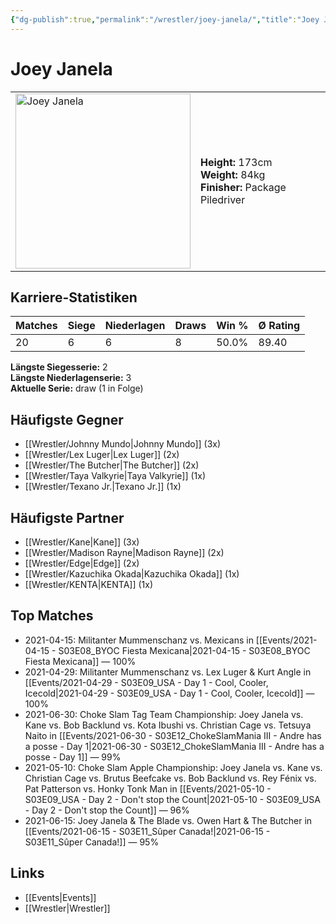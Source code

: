 ```yaml
---
{"dg-publish":true,"permalink":"/wrestler/joey-janela/","title":"Joey Janela","tags":["wrestler"],"noteIcon":""}
---
```



# Joey Janela

<table>
        <tr>
        <td><img src="https://github.com/CptSpaulding1980/choke-slam-wrestling/releases/download/images/Joey_Janela.png" width="280" alt="Joey Janela"></td>
        <td>
        <b>Height:</b> 173cm<br>
        <b>Weight:</b> 84kg<br>
        <b>Finisher:</b> Package Piledriver<br>
        </td>
        </tr>
        </table>
        
## Karriere-Statistiken

| Matches | Siege | Niederlagen | Draws | Win % | Ø Rating |
|---------|-------|-------------|-------|-------|-----------|
| 20 | 6 | 6 | 8 | 50.0% | 89.40 |

**Längste Siegesserie:** 2<br>**Längste Niederlagenserie:** 3<br>**Aktuelle Serie:** draw (1 in Folge)


## Häufigste Gegner
- [[Wrestler/Johnny Mundo\|Johnny Mundo]] (3x)
- [[Wrestler/Lex Luger\|Lex Luger]] (2x)
- [[Wrestler/The Butcher\|The Butcher]] (2x)
- [[Wrestler/Taya Valkyrie\|Taya Valkyrie]] (1x)
- [[Wrestler/Texano Jr.\|Texano Jr.]] (1x)

## Häufigste Partner
- [[Wrestler/Kane\|Kane]] (3x)
- [[Wrestler/Madison Rayne\|Madison Rayne]] (2x)
- [[Wrestler/Edge\|Edge]] (2x)
- [[Wrestler/Kazuchika Okada\|Kazuchika Okada]] (1x)
- [[Wrestler/KENTA\|KENTA]] (1x)

## Top Matches
- 2021-04-15: Militanter Mummenschanz vs. Mexicans in [[Events/2021-04-15 - S03E08_BYOC Fiesta Mexicana\|2021-04-15 - S03E08_BYOC Fiesta Mexicana]] — 100%
- 2021-04-29: Militanter Mummenschanz vs. Lex Luger & Kurt Angle in [[Events/2021-04-29 - S03E09_USA - Day 1 - Cool, Cooler, Icecold\|2021-04-29 - S03E09_USA - Day 1 - Cool, Cooler, Icecold]] — 100%
- 2021-06-30: Choke Slam Tag Team Championship: Joey Janela vs. Kane vs. Bob Backlund vs. Kota Ibushi vs. Christian Cage vs. Tetsuya Naito in [[Events/2021-06-30 - S03E12_ChokeSlamMania III - Andre has a posse - Day 1\|2021-06-30 - S03E12_ChokeSlamMania III - Andre has a posse - Day 1]] — 99%
- 2021-05-10: Choke Slam Apple Championship: Joey Janela vs. Kane vs. Christian Cage vs. Brutus Beefcake vs. Bob Backlund vs. Rey Fénix vs. Pat Patterson vs. Honky Tonk Man in [[Events/2021-05-10 - S03E09_USA - Day 2 - Don't stop the Count\|2021-05-10 - S03E09_USA - Day 2 - Don't stop the Count]] — 96%
- 2021-06-15: Joey Janela & The Blade vs. Owen Hart & The Butcher in [[Events/2021-06-15 - S03E11_Sûper Canada!\|2021-06-15 - S03E11_Sûper Canada!]] — 95%

## Links
- [[Events\|Events]]
- [[Wrestler\|Wrestler]]

